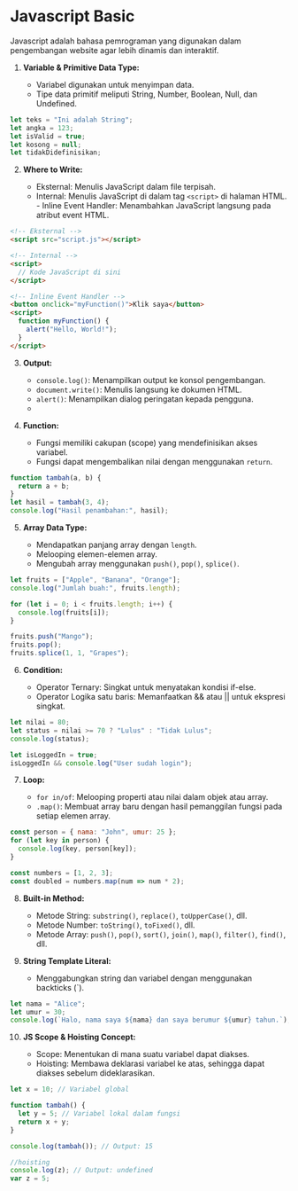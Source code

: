 # Javascript Basic
Javascript adalah bahasa pemrograman yang digunakan dalam pengembangan website agar lebih dinamis dan interaktif.

1.  **Variable & Primitive Data Type:**
    
    -   Variabel digunakan untuk menyimpan data.
    -   Tipe data primitif meliputi String, Number, Boolean, Null, dan Undefined.
```js
let teks = "Ini adalah String";
let angka = 123;
let isValid = true;
let kosong = null;
let tidakDidefinisikan;
```
2.  **Where to Write:**
    
    -   Eksternal: Menulis JavaScript dalam file terpisah.
	   - Internal: Menulis JavaScript di dalam tag `<script>` di halaman HTML.
	    -   Inline Event Handler: Menambahkan JavaScript langsung pada atribut event HTML.
```html
<!-- Eksternal -->  
<script src="script.js"></script>

<!-- Internal -->  
<script>
  // Kode JavaScript di sini
</script>

<!-- Inline Event Handler --> 
<button onclick="myFunction()">Klik saya</button>
<script>
  function myFunction() {
    alert("Hello, World!");
  }
</script>
```
3.  **Output:**
    
    -   `console.log()`: Menampilkan output ke konsol pengembangan.
    -   `document.write()`: Menulis langsung ke dokumen HTML.
    -   `alert()`: Menampilkan dialog peringatan kepada pengguna.
    - 
4.  **Function:**
    
    -   Fungsi memiliki cakupan (scope) yang mendefinisikan akses variabel.
    -   Fungsi dapat mengembalikan nilai dengan menggunakan `return`.
```js
function tambah(a, b) {
  return a + b;
}
let hasil = tambah(3, 4);
console.log("Hasil penambahan:", hasil);
```
5.  **Array Data Type:**
    
    -   Mendapatkan panjang array dengan `length`.
    -   Melooping elemen-elemen array.
    -   Mengubah array menggunakan `push()`, `pop()`, `splice()`.
```js
let fruits = ["Apple", "Banana", "Orange"];
console.log("Jumlah buah:", fruits.length);

for (let i = 0; i < fruits.length; i++) {
  console.log(fruits[i]);
}

fruits.push("Mango");
fruits.pop();
fruits.splice(1, 1, "Grapes");
```

6.  **Condition:**
    
    -   Operator Ternary: Singkat untuk menyatakan kondisi if-else.
    -   Operator Logika satu baris: Memanfaatkan && atau || untuk ekspresi singkat.

```js
let nilai = 80;
let status = nilai >= 70 ? "Lulus" : "Tidak Lulus";
console.log(status);

let isLoggedIn = true;
isLoggedIn && console.log("User sudah login");
```
7.  **Loop:**
    
    -   `for in/of`: Melooping properti atau nilai dalam objek atau array.
    -   `.map()`: Membuat array baru dengan hasil pemanggilan fungsi pada setiap elemen array.
```js
const person = { nama: "John", umur: 25 };
for (let key in person) {
  console.log(key, person[key]);
}

const numbers = [1, 2, 3];
const doubled = numbers.map(num => num * 2);
```

8.  **Built-in Method:**
    
    -   Metode String: `substring()`, `replace()`, `toUpperCase()`, dll.
    -   Metode Number: `toString()`, `toFixed()`, dll.
    -   Metode Array: `push()`, `pop()`, `sort()`, `join()`, `map()`, `filter()`, `find()`, dll.


9.  **String Template Literal:**
    
    -   Menggabungkan string dan variabel dengan menggunakan backticks (`).
```js
let nama = "Alice";
let umur = 30;
console.log(`Halo, nama saya ${nama} dan saya berumur ${umur} tahun.`);
```
10.  **JS Scope & Hoisting Concept:**
    
	 - Scope: Menentukan di mana suatu variabel dapat diakses.
	 - Hoisting: Membawa deklarasi variabel ke atas, sehingga dapat diakses sebelum dideklarasikan.

```js
let x = 10; // Variabel global

function tambah() {
  let y = 5; // Variabel lokal dalam fungsi
  return x + y;
}

console.log(tambah()); // Output: 15

//hoisting
console.log(z); // Output: undefined
var z = 5;
```
